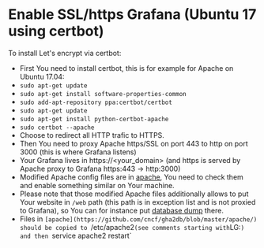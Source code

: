 # Enable SSL/https Grafana (Ubuntu 17 using certbot)

To install Let's encrypt via certbot:

- First You need to install certbot, this is for example for Apache on Ubuntu 17.04:
- `sudo apt-get update`
- `sudo apt-get install software-properties-common`
- `sudo add-apt-repository ppa:certbot/certbot`
- `sudo apt-get update`
- `sudo apt-get install python-certbot-apache`
- `sudo certbot --apache`
- Choose to redirect all HTTP trafic to HTTPS.
- Then You need to proxy Apache https/SSL on port 443 to http on port 3000 (this is where Grafana listens)
- Your Grafana lives in https://<your_domain> (and https is served by Apache proxy to Grafana https:443 -> http:3000)
- Modified Apache config files are in [apache](https://github.com/cncf/gha2db/blob/master/apache/), You need to check them and enable something similar on Your machine.
- Please note that those modified Apache files additionally allows to put Your website in `/web` path (this path is in exception list and is not proxied to Grafana), so You can for instance put [database dump](https://cncftest.io/web/k8s.sql.xz) there.
- Files in `[apache](https://github.com/cncf/gha2db/blob/master/apache/) should be copied to `/etc/apache2` (see comments starting with `LG:`) and then `service apache2 restart`
